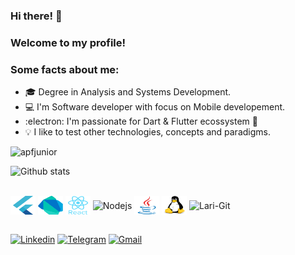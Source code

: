 ### Hi there! 👋

### Welcome to my profile!

### Some facts about me:

- :mortar_board: Degree in Analysis and Systems Development.
- :computer: I'm Software developer with focus on Mobile developement.
- :electron: I'm passionate for Dart & Flutter ecossystem :blue_heart:
- :bulb: I like to test other technologies, concepts and paradigms.


<p align="left"> <img src="https://komarev.com/ghpvc/?username=apfjunior&label=Views&color=blue&style=plastic" alt="apfjunior" /> </p>


<p align="left"> 
  <img width="480px" alt="Github stats" src="https://github-readme-stats.vercel.app/api?username=apfjunior&hide=issues&count_private=true&show_icons=true&theme=dark&icon_color=ffffff" />
<!--  <img height="164px" alt="Top Langs" src="https://github-readme-stats.vercel.app/api/top-langs/?username=apfjunior&layout=compact&hide=PHP,Java&langs_count=8&theme=dark"
-->
</p>

<!--
<div style="display: inline_block">
<img align="center" alt="DART" src="https://img.shields.io/badge/dart-0077B5?style=for-the-badge&logo=dart&logoColor=white" />
<img align="center" alt="FLUTTER" src="https://img.shields.io/badge/flutter-0077B5?style=for-the-badge&logo=flutter&logoColor=white" />
<img align="center" alt="JAVA" src="https://img.shields.io/badge/java-ffffff?style=for-the-badge&logo=java&logoColor=red" />
<img align="center" alt="NODEJS" src="https://img.shields.io/badge/node.js-43853D?style=for-the-badge&logo=node.js&logoColor=white" />
<img align="center" alt="PYTHON" src="https://img.shields.io/badge/python-ffff99?style=for-the-badge&logo=python&logoColor=blue" />
<img align="center" alt="REACTJS" src="https://img.shields.io/badge/react-20232A?style=for-the-badge&logo=react&logoColor=61DAFB" />
<img align="center" alt="Js" height="30" width="40" src="https://raw.githubusercontent.com/devicons/devicon/master/icons/javascript/javascript-plain.svg">
-->

<div style="display: inline_block"><br>
  <img align="center" alt="Flutter" height="30" width="40" src="https://raw.githubusercontent.com/devicons/devicon/master/icons/flutter/flutter-original.svg"> 
  <img align="center" alt="Dart" height="30" width="40" src="https://raw.githubusercontent.com/devicons/devicon/master/icons/dart/dart-original.svg">
  <img align="center" alt="Reactjs" height="30" width="40" src="https://github.com/devicons/devicon/blob/master/icons/react/react-original-wordmark.svg"/>
  <img align="center" alt="Nodejs" height="50" width="60" src="https://cdn.jsdelivr.net/gh/devicons/devicon/icons/nodejs/nodejs-original-wordmark.svg" />
  <img align="center" alt="Java" height="30" width="40" src="https://raw.githubusercontent.com/devicons/devicon/master/icons/java/java-original.svg" />
  <img align="center" alt="" height="30" width="40" src="https://github.com/devicons/devicon/blob/master/icons/linux/linux-original.svg" Logo"/>
  <img align="center" alt="Lari-Git" height="30" width="40" src="https://cdn.jsdelivr.net/gh/devicons/devicon/icons/git/git-original.svg" />
</div>

<br/>

[![Linkedin](https://img.shields.io/badge/LinkedIn-0077B5?style=for-the-badge&logo=linkedin&logoColor=white)](https://linkedin.com/in/antoninopraxedes)
[![Telegram](https://img.shields.io/badge/Telegram-0077B5?style=for-the-badge&logo=telegram&logoColor=white)](https://t.me/antoninopraxedes)
[![Gmail](https://img.shields.io/badge/Gmail-c14438?style=for-the-badge&logo=gmail&logoColor=white)](mailto:antonino.praxedes@gmail.com)

